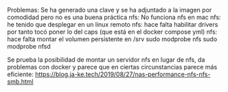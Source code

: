 Problemas:
Se ha generado una clave y se ha adjuntado a la imagen por comodidad pero no es una buena práctica
nfs: No funciona nfs en mac
nfs: he tenido que desplegar en un linux remoto
nfs: hace falta habilitar drivers por tanto tocó poner lo del caps (que está en el docker compose yml)
nfs: hace falta montar el volumen persistente en /srv
sudo modprobe nfs
sudo modprobe nfsd

Se prueba la posibilidad de montar un servidor nfs en lugar de nfs, da problemas con docker y parece que en ciertas circunstancias parece más eficiente:
https://blog.ja-ke.tech/2019/08/27/nas-performance-nfs-nfs-smb.html
